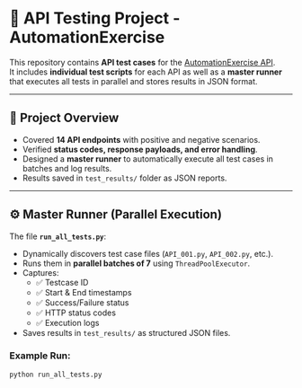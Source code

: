 # 🚀 API Testing Project - AutomationExercise

This repository contains **API test cases** for the [AutomationExercise API](https://automationexercise.com/api_list).  
It includes **individual test scripts** for each API as well as a **master runner** that executes all tests in parallel and stores results in JSON format.

---

## 📌 Project Overview
- Covered **14 API endpoints** with positive and negative scenarios.
- Verified **status codes, response payloads, and error handling**.
- Designed a **master runner** to automatically execute all test cases in batches and log results.
- Results saved in `test_results/` folder as JSON reports.

---

## ⚙️ Master Runner (Parallel Execution)

The file **`run_all_tests.py`**:
- Dynamically discovers test case files (`API_001.py`, `API_002.py`, etc.).
- Runs them in **parallel batches of 7** using `ThreadPoolExecutor`.
- Captures:
  - ✅ Testcase ID  
  - ✅ Start & End timestamps  
  - ✅ Success/Failure status  
  - ✅ HTTP status codes  
  - ✅ Execution logs  
- Saves results in `test_results/` as structured JSON files.  

### Example Run:
```bash
python run_all_tests.py
